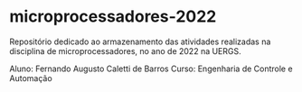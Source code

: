# microprocessadores-2022
Repositório dedicado ao armazenamento das atividades realizadas na disciplina de microprocessadores, no ano de 2022 na UERGS.

Aluno: Fernando Augusto Caletti de Barros
Curso: Engenharia de Controle e Automação